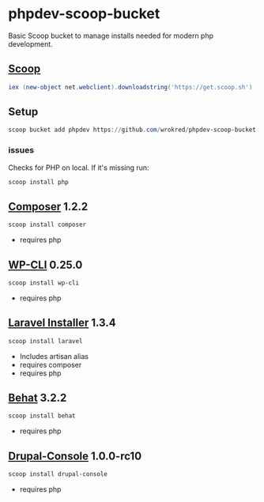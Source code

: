 # phpdev-scoop-bucket
Basic Scoop bucket to manage installs needed for modern php development.

## [Scoop](https://github.com/lukesampson/scoop)
``` powershell
iex (new-object net.webclient).downloadstring('https://get.scoop.sh')
```

## Setup
``` powershell
scoop bucket add phpdev https://github.com/wrokred/phpdev-scoop-bucket
```

### issues
Checks for PHP on local. If it's missing run:
``` powershell
scoop install php
```

## [Composer](https://getcomposer.org/) 1.2.2

``` powershell
scoop install composer
```
- requires php

## [WP-CLI](http://wp-cli.org/) 0.25.0

``` powershell
scoop install wp-cli
```
- requires php

## [Laravel Installer](https://laravel.com/) 1.3.4

``` powershell
scoop install laravel
```
- Includes artisan alias
- requires composer
- requires php

## [Behat](http://behat.org/) 3.2.2

``` powershell
scoop install behat
```
- requires php

## [Drupal-Console](https://drupalconsole.com/) 1.0.0-rc10

``` powershell
scoop install drupal-console
```
- requires php